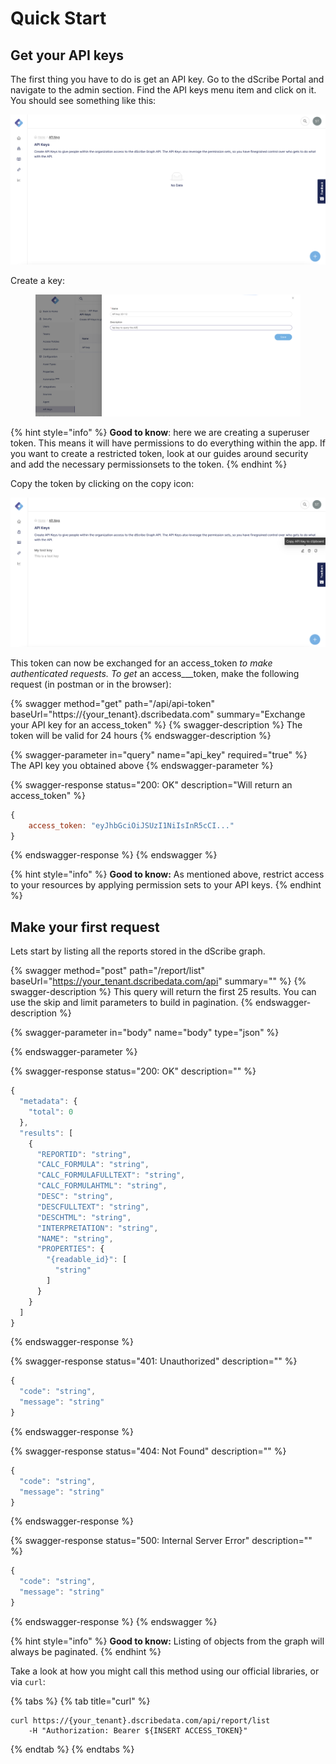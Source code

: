 # Quick Start

## Get your API keys

The first thing you have to do is get an API key. Go to the dScribe Portal and navigate to the admin section. Find the API keys menu item and click on it. You should see something like this:

![The dScribe API keys page](<.gitbook/assets/apikeys (1).png>)

Create a key:

<figure><img src=".gitbook/assets/Screenshot 2022-12-20 at 14.16.49.png" alt=""><figcaption></figcaption></figure>

{% hint style="info" %}
**Good to know**: here we are creating a superuser token. This means it will have permissions to do everything within the app. If you want to create a restricted token, look at our guides around security and add the necessary permissionsets to the token.
{% endhint %}

Copy the token by clicking on the copy icon:

![](.gitbook/assets/copy.png)

This token can now be exchanged for an access\_token _to make authenticated requests. To get_ an access_\__token, make the following request (in postman or in the browser):&#x20;

{% swagger method="get" path="/api/api-token" baseUrl="https://{your_tenant}.dscribedata.com" summary="Exchange your API key for an access_token" %}
{% swagger-description %}
The token will be valid for 24 hours
{% endswagger-description %}

{% swagger-parameter in="query" name="api_key" required="true" %}
The API key you obtained above
{% endswagger-parameter %}

{% swagger-response status="200: OK" description="Will return an access_token" %}
```javascript
{
    access_token: "eyJhbGciOiJSUzI1NiIsInR5cCI..."
}
```
{% endswagger-response %}
{% endswagger %}

{% hint style="info" %}
**Good to know:** As mentioned above, restrict access to your resources by applying permission sets to your API keys.
{% endhint %}

## Make your first request

Lets start by listing all the reports stored in the dScribe graph.

{% swagger method="post" path="/report/list" baseUrl="https://your_tenant.dscribedata.com/api" summary="" %}
{% swagger-description %}
This query will return the first 25 results. You can use the skip and limit parameters to build in pagination.
{% endswagger-description %}

{% swagger-parameter in="body" name="body" type="json" %}

{% endswagger-parameter %}

{% swagger-response status="200: OK" description="" %}
```javascript
{
  "metadata": {
    "total": 0
  },
  "results": [
    {
      "REPORTID": "string",
      "CALC_FORMULA": "string",
      "CALC_FORMULAFULLTEXT": "string",
      "CALC_FORMULAHTML": "string",
      "DESC": "string",
      "DESCFULLTEXT": "string",
      "DESCHTML": "string",
      "INTERPRETATION": "string",
      "NAME": "string",
      "PROPERTIES": {
        "{readable_id}": [
          "string"
        ]
      }
    }
  ]
}
```
{% endswagger-response %}

{% swagger-response status="401: Unauthorized" description="" %}
```javascript
{
  "code": "string",
  "message": "string"
}
```
{% endswagger-response %}

{% swagger-response status="404: Not Found" description="" %}
```javascript
{
  "code": "string",
  "message": "string"
}
```
{% endswagger-response %}

{% swagger-response status="500: Internal Server Error" description="" %}
```javascript
{
  "code": "string",
  "message": "string"
}
```
{% endswagger-response %}
{% endswagger %}

{% hint style="info" %}
**Good to know:** Listing of objects from the graph will always be paginated.&#x20;
{% endhint %}

Take a look at how you might call this method using our official libraries, or via `curl`:

{% tabs %}
{% tab title="curl" %}
```
curl https://{your_tenant}.dscribedata.com/api/report/list
    -H "Authorization: Bearer ${INSERT ACCESS_TOKEN}" 
```
{% endtab %}
{% endtabs %}
